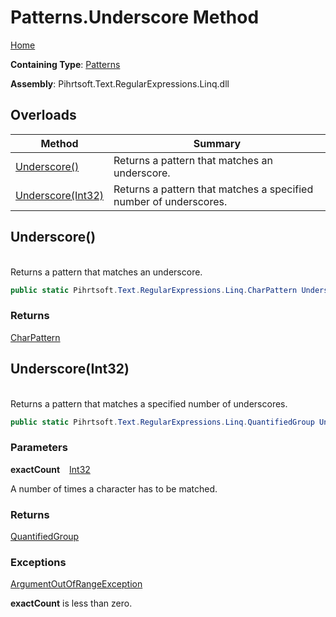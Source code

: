 # Patterns\.Underscore Method

[Home](../../../../../../README.md)

**Containing Type**: [Patterns](../README.md)

**Assembly**: Pihrtsoft\.Text\.RegularExpressions\.Linq\.dll

## Overloads

| Method | Summary |
| ------ | ------- |
| [Underscore()](#Pihrtsoft_Text_RegularExpressions_Linq_Patterns_Underscore) | Returns a pattern that matches an underscore\. |
| [Underscore(Int32)](#Pihrtsoft_Text_RegularExpressions_Linq_Patterns_Underscore_System_Int32_) | Returns a pattern that matches a specified number of underscores\. |

## Underscore\(\) <a name="Pihrtsoft_Text_RegularExpressions_Linq_Patterns_Underscore"></a>

\
Returns a pattern that matches an underscore\.

```csharp
public static Pihrtsoft.Text.RegularExpressions.Linq.CharPattern Underscore()
```

### Returns

[CharPattern](../../CharPattern/README.md)

## Underscore\(Int32\) <a name="Pihrtsoft_Text_RegularExpressions_Linq_Patterns_Underscore_System_Int32_"></a>

\
Returns a pattern that matches a specified number of underscores\.

```csharp
public static Pihrtsoft.Text.RegularExpressions.Linq.QuantifiedGroup Underscore(int exactCount)
```

### Parameters

**exactCount** &ensp; [Int32](https://docs.microsoft.com/en-us/dotnet/api/system.int32)

A number of times a character has to be matched\.

### Returns

[QuantifiedGroup](../../QuantifiedGroup/README.md)

### Exceptions

[ArgumentOutOfRangeException](https://docs.microsoft.com/en-us/dotnet/api/system.argumentoutofrangeexception)

**exactCount** is less than zero\.

